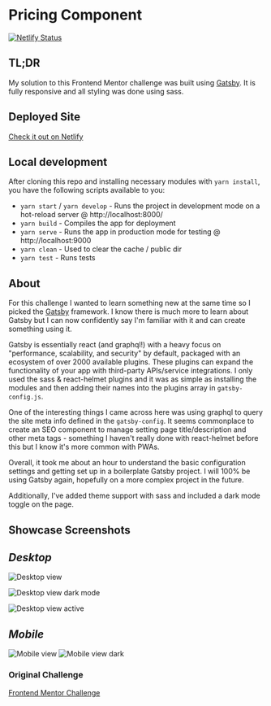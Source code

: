 # Pricing Component

[![Netlify Status](https://api.netlify.com/api/v1/badges/42075bef-2359-4b1a-a385-06d203f6fd4e/deploy-status)](https://app.netlify.com/sites/ts-pricing-component/deploys)

## TL;DR

My solution to this Frontend Mentor challenge was built using [Gatsby](https://www.gatsbyjs.com/). It is fully responsive and all styling was done using sass.

## Deployed Site

[Check it out on Netlify](https://ts-pricing-component.netlify.app/)

## Local development

After cloning this repo and installing necessary modules with `yarn install`, you have the following scripts available to you:

- `yarn start` / `yarn develop` - Runs the project in development mode on a hot-reload server @ http://localhost:8000/
- `yarn build` - Compiles the app for deployment
- `yarn serve` - Runs the app in production mode for testing @ http://localhost:9000
- `yarn clean` - Used to clear the cache / public dir
- `yarn test` - Runs tests

## About

For this challenge I wanted to learn something new at the same time so I picked the [Gatsby](https://www.gatsbyjs.com/) framework. I know there is much more to learn about Gatsby but I can now confidently say I'm familiar with it and can create something using it.

Gatsby is essentially react (and graphql!) with a heavy focus on "performance, scalability, and security" by default, packaged with an ecosystem of over 2000 available plugins. These plugins can expand the functionality of your app with third-party APIs/service integrations. I only used the sass & react-helmet plugins and it was as simple as installing the modules and then adding their names into the plugins array in `gatsby-config.js`.

One of the interesting things I came across here was using graphql to query the site meta info defined in the `gatsby-config`. It seems commonplace to create an SEO component to manage setting page title/description and other meta tags - something I haven't really done with react-helmet before this but I know it's more common with PWAs.

Overall, it took me about an hour to understand the basic configuration settings and getting set up in a boilerplate Gatsby project. I will 100% be using Gatsby again, hopefully on a more complex project in the future.

Additionally, I've added theme support with sass and included a dark mode toggle on the page.

## Showcase Screenshots

## _Desktop_

![Desktop view](./assets/desktop-view.png)

![Desktop view dark mode](./assets/desktop-view-dark.png)

![Desktop view active](./assets/desktop-view-active.png)

## _Mobile_

![Mobile view](./assets/mobile-view.png)
![Mobile view dark](./assets/mobile-view-dark.png)

### Original Challenge

[Frontend Mentor Challenge](https://www.frontendmentor.io/challenges/pricing-component-with-toggle-8vPwRMIC)
